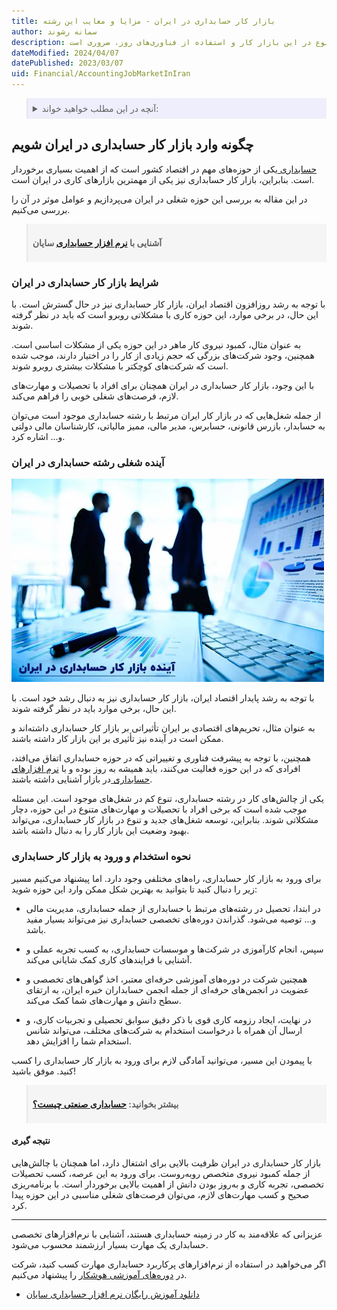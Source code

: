 ```yaml
---
title: بازار کار حسابداری در ایران - مزایا و معایب این رشته
author: سمانه رشوند
description: با توجه به رشد روزافزون بخش خصوصی در ایران و افزایش تعداد شرکت‌ها و سازمان‌ها، نیاز به حسابداران و کارشناسان مالی در این بخش نیز افزایش یافته است. بنابراین، برای ایجاد بازار کار حسابداری سالم و بهبود وضعیت آن، توجه به آموزش و پرورش کارشناسان مالی و حسابداران، ایجاد شغل‌های جدید و تنوع در این بازار کار و استفاده از فناوری‌های روز، ضروری است.
dateModified: 2024/04/07
datePublished: 2023/03/07
uid: Financial/AccountingJobMarketInIran
---
```


<blockquote style="background-color:#eeeefc; padding:0.5rem">

<details>
  <summary>آنچه در این مطلب خواهید خواند:</summary>
  <ul>
    <li>چگونه وارد بازار کار حسابداری در ایران شویم</li>
    <li>شرایط بازار کار حسابداری در ایران</li>
    <li>آینده شغلی رشته حسابداری در ایران</li>
    <li>استخدام در بازار کار حسابداری</li>
    <li>نتیجه‌گیری</li>
  </ul>
</details>

</blockquote>

## چگونه وارد بازار کار حسابداری در ایران شویم
<a href="https://www.hooshkar.com/Wiki/Financial/WhatIsAccounting" target="_blank">حسابداری
</a> یکی از حوزه‌های مهم در اقتصاد کشور است که از اهمیت بسیاری برخوردار است. بنابراین، بازار کار حسابداری نیز یکی از مهمترین بازارهای کاری در ایران است. 

در این مقاله به بررسی این حوزه شغلی در ایران می‌پردازیم و عوامل موثر در آن را بررسی می‌کنیم.

<blockquote style="background-color:#f5f5f5; padding:0.5rem">
<p><strong>آشنایی با <a href="https://www.hooshkar.com/Software/Sayan/Module/Accounting" target="_blank">نرم افزار حسابداری</a> سایان</strong></p></blockquote>

### شرایط بازار کار حسابداری در ایران
با توجه به رشد روزافزون اقتصاد ایران، بازار کار حسابداری نیز در حال گسترش است. با این حال، در برخی موارد، این حوزه کاری با مشکلاتی روبرو است که باید در نظر گرفته شوند. 

به عنوان مثال، کمبود نیروی کار ماهر در این حوزه یکی از مشکلات اساسی است. همچنین، وجود شرکت‌های بزرگی که حجم زیادی از کار را در اختیار دارند، موجب شده است که شرکت‌های کوچکتر با مشکلات بیشتری روبرو شوند.

با این وجود، بازار کار حسابداری در ایران همچنان برای افراد با تحصیلات و مهارت‌های لازم، فرصت‌های شغلی خوبی را فراهم می‌کند. 

از جمله شغل‌هایی که در بازار کار ایران مرتبط با رشته حسابداری موجود است می‌توان به حسابدار، بازرس قانونی، حسابرس، مدیر مالی، ممیز مالیاتی، کارشناسان مالی دولتی و... اشاره کرد.

### آینده شغلی رشته حسابداری در ایران

![آینده بازار کار حسابداری در ایران](./Images/TheFutureOfTheAccountingJobMarket.webp)

با توجه به رشد پایدار اقتصاد ایران، بازار کار حسابداری نیز به دنبال رشد خود است. با این حال، برخی موارد باید در نظر گرفته شوند.

به عنوان مثال، تحریم‌های اقتصادی بر ایران تأثیراتی بر بازار کار حسابداری داشته‌اند و ممکن است در آینده نیز تأثیری بر این بازار کار داشته باشند. 

همچنین، با توجه به پیشرفت فناوری و تغییراتی که در حوزه حسابداری اتفاق می‌افتد، افرادی که در این حوزه فعالیت می‌کنند، باید همیشه به روز بوده و با <a href="https://www.hooshkar.com/Wiki/Financial/ComparisonFinancialSoftware" target="_blank">نرم افزارهای حسابداری
</a> در بازار آشنایی داشته باشند.

یکی از چالش‌های کار در رشته حسابداری، تنوع کم در شغل‌های موجود است. این مسئله موجب شده است که برخی افراد با تحصیلات و مهارت‌های متنوع در این حوزه، دچار مشکلاتی شوند. بنابراین، توسعه شغل‌های جدید و تنوع در بازار کار حسابداری، می‌تواند بهبود وضعیت این بازار کار را به دنبال داشته باشد.

### نحوه استخدام و ورود به بازار کار حسابداری

برای ورود به بازار کار حسابداری، راه‌های مختلفی وجود دارد. اما پیشنهاد می‌کنیم مسیر زیر را دنبال کنید تا بتوانید به بهترین شکل ممکن وارد این حوزه شوید:

- در ابتدا، تحصیل در رشته‌های مرتبط با حسابداری از جمله حسابداری، مدیریت مالی و... توصیه می‌شود. گذراندن دوره‌های تخصصی حسابداری نیز می‌تواند بسیار مفید باشد.

- سپس، انجام کارآموزی در شرکت‌ها و موسسات حسابداری، به کسب تجربه عملی و آشنایی با فرایندهای کاری کمک شایانی می‌کند. 

- همچنین شرکت در دوره‌های آموزشی حرفه‌ای معتبر، اخذ گواهی‌های تخصصی و عضویت در انجمن‌های حرفه‌ای از جمله انجمن حسابداران خبره ایران، به ارتقای سطح دانش و مهارت‌های شما کمک می‌کند.

- در نهایت، ایجاد رزومه کاری قوی با ذکر دقیق سوابق تحصیلی و تجربیات کاری، و ارسال آن همراه با درخواست استخدام به شرکت‌های مختلف، می‌تواند شانس استخدام شما را افزایش دهد.

با پیمودن این مسیر، می‌توانید آمادگی لازم برای ورود به بازار کار حسابداری را کسب کنید. موفق باشید!

<blockquote style="background-color:#f5f5f5; padding:0.5rem">
<p><strong>بیشتر بخوانید: <a href="https://www.hooshkar.com/Wiki/Financial/CostAccounting" target="_blank">حسابداری صنعتی چیست؟
</a></p></strong></blockquote>

#### نتیجه گیری

بازار کار حسابداری در ایران ظرفیت بالایی برای اشتغال دارد، اما همچنان با چالش‌هایی از جمله کمبود نیروی متخصص روبه‌روست. برای ورود به این عرصه، کسب تحصیلات تخصصی، تجربه کاری و به‌روز بودن دانش از اهمیت بالایی برخوردار است. با برنامه‌ریزی صحیح و کسب مهارت‌های لازم، می‌توان فرصت‌های شغلی مناسبی در این حوزه پیدا کرد.

---
عزیزانی که علاقه‌مند به کار در زمینه حسابداری هستند، آشنایی با نرم‌افزارهای تخصصی حسابداری یک مهارت بسیار ارزشمند محسوب می‌شود.

اگر می‌خواهید در استفاده از نرم‌افزارهای پرکاربرد حسابداری مهارت کسب کنید، شرکت در <a href=" https://www.aparat.com/Hooshkar_Pardaz" target="_blank">دوره‌های آموزشی هوشکار</a></blockquote> را پیشنهاد می‌کنیم.
 

- <a href="https://www.aparat.com/v/Tx9ea" target="_blank">دانلود آموزش رایگان نرم افزار حسابداری سایان</a></blockquote>